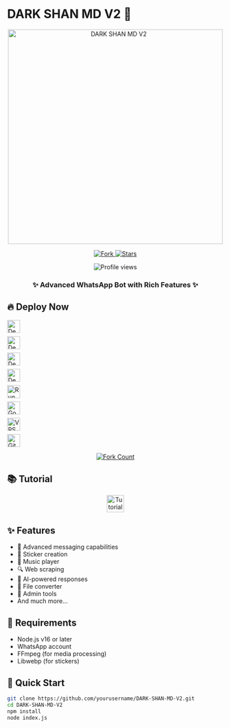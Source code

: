 # DARK SHAN MD V2 🤖

<p align="center">
  <img src="https://files.catbox.moe/6hvl5u.png" alt="DARK SHAN MD V2" width="500"/>
</p>

<p align="center">
  <a href="https://github.com/yourusername/DARK-SHAN-MD-V2/fork">
    <img src="https://img.shields.io/github/forks/yourusername/DARK-SHAN-MD-V2?label=Fork&style=social" alt="Fork"/>
  </a>
  <a href="https://github.com/yourusername/DARK-SHAN-MD-V2/stargazers">
    <img src="https://img.shields.io/github/stars/yourusername/DARK-SHAN-MD-V2?style=social" alt="Stars"/>
  </a>
</p>

<p align="center">
  <img src="https://komarev.com/ghpvc/?username=yourusername-DARK-SHAN-MD-V2&label=Profile%20views&color=0e75b6&style=flat" alt="Profile views"/>
</p>

<h3 align="center">✨ Advanced WhatsApp Bot with Rich Features ✨</h3>

## 🔥 Deploy Now

<div style="display: flex; flex-direction: column; gap: 8px;">
  <a href="https://railway.app/new/template?template=https://github.com/yourusername/DARK-SHAN-MD-V2">
    <img src="https://img.shields.io/badge/Deploy-Railway-0e75b6?style=for-the-badge&logo=railway&logoColor=white" alt="Deploy on Railway" height="30"/>
  </a>
  <a href="https://heroku.com/deploy?template=https://github.com/yourusername/DARK-SHAN-MD-V2">
    <img src="https://img.shields.io/badge/Deploy-Heroku-430098?style=for-the-badge&logo=heroku&logoColor=white" alt="Deploy on Heroku" height="30"/>
  </a>
  <a href="https://app.koyeb.com/deploy?type=git&repository=https://github.com/yourusername/DARK-SHAN-MD-V2">
    <img src="https://img.shields.io/badge/Deploy-Koyeb-00b8d4?style=for-the-badge&logo=koyeb&logoColor=white" alt="Deploy on Koyeb" height="30"/>
  </a>
  <a href="https://render.com/deploy?repo=https://github.com/yourusername/DARK-SHAN-MD-V2">
    <img src="https://img.shields.io/badge/Deploy-Render-46e3b7?style=for-the-badge&logo=render&logoColor=white" alt="Deploy to Render" height="30"/>
  </a>
  <a href="https://replit.com/github/yourusername/DARK-SHAN-MD-V2">
    <img src="https://img.shields.io/badge/Deploy-Replit-f26207?style=for-the-badge&logo=replit&logoColor=white" alt="Run on Replit" height="30"/>
  </a>
  <a href="https://cloud.google.com/shell">
    <img src="https://img.shields.io/badge/Deploy-Google_Shell-4285f4?style=for-the-badge&logo=google-cloud&logoColor=white" alt="Google Shell" height="30"/>
  </a>
  <a href="https://github.com/yourusername/DARK-SHAN-MD-V2#vps-deployment">
    <img src="https://img.shields.io/badge/Deploy-VPS-181717?style=for-the-badge&logo=linux&logoColor=white" alt="VPS" height="30"/>
  </a>
  <a href="https://github.com/yourusername/DARK-SHAN-MD-V2">
    <img src="https://img.shields.io/badge/GitHub-Repository-181717?style=for-the-badge&logo=github&logoColor=white" alt="GitHub" height="30"/>
  </a>
</div>

<p align="center">
  <a href="https://github.com/yourusername/DARK-SHAN-MD-V2/fork">
    <img src="https://img.shields.io/github/forks/yourusername/DARK-SHAN-MD-V2?label=Forks&style=flat-square&color=0e75b6" alt="Fork Count"/>
  </a>
</p>

## 📚 Tutorial

<p align="center">
  <a href="https://youtube.com/tutorial-link">
    <img src="https://img.shields.io/badge/Video_Tutorial-FF0000?style=for-the-badge&logo=youtube&logoColor=white" alt="Tutorial" height="40"/>
  </a>
</p>

## ✨ Features

- 💬 Advanced messaging capabilities
- 🎨 Sticker creation
- 🎵 Music player
- 🔍 Web scraping
- 🤖 AI-powered responses
- 📂 File converter
- 🔐 Admin tools
- And much more...

## 📌 Requirements

- Node.js v16 or later
- WhatsApp account
- FFmpeg (for media processing)
- Libwebp (for stickers)

## 🚀 Quick Start

```bash
git clone https://github.com/yourusername/DARK-SHAN-MD-V2.git
cd DARK-SHAN-MD-V2
npm install
node index.js
